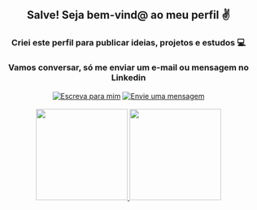 <div align="center">
  <h2>Salve! Seja bem-vind@ ao meu perfil ✌️</h2>
  <h3>Criei este perfil para publicar ideias, projetos e estudos 💻</h3>
  <h3>Vamos conversar, só me enviar um e-mail ou mensagem no Linkedin</h3>
  <a href="mailto:rfelixr@outlook.com" target="_blank"><img align="center" src="https://img.shields.io/badge/Microsoft_Outlook-0078D4?style=for-the-badge&logo=microsoft-outlook&logoColor=white" alt="Escreva para mim"></a>
  <a href="https://www.linkedin.com/in/richard-rosa94/"><img align="center" src="https://img.shields.io/badge/LinkedIn-0077B5?style=for-the-badge&logo=linkedin&logoColor=white" alt="Envie uma mensagem"></a>
 
</div>
<br>
<div align="center">
  <a href="https://github.com/Richardflx">
  <img height="180em" src="https://github-readme-stats.vercel.app/api?username=Richardflx&show_icons=true&theme=onedark&include_all_commits=true&count_private=true"/>
  <img height="180em" src="https://github-readme-stats.vercel.app/api/top-langs?username=Richardflx&layout=compact&theme=onedark"/>
</div>
